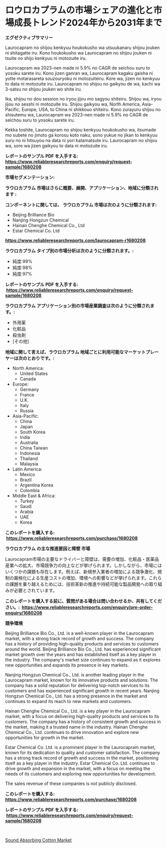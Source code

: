 <p><h1>ロウロカプラムの市場シェアの進化と市場成長トレンド2024年から2031年まで</h1></p><p><strong>エグゼクティブサマリー</strong></p>
<p><p>Laurocapram no shijou kenkyuu houkokusho wa utsuukanaru shijou jouken ni shitagatte iru. Kono houkokusho wa Laurocapram no shijou jouken ni tsuite no shijo kenkyuu ni motozuite iru. </p><p>Laurocapram wa 2023-nen made ni 5.9% no CAGR de seichou suru to yosoku sarete iru. Kono jizen ganran wa, Laurocapram kagaku gaisha ni yotte motarasareta souzouryoku ni motozuiteiru. Kore wa, jizen no kenkyuu to data ni motozuite iru. Laurocapram no shijou no gaikyou de wa, kachi wa 3-satsu no shijou jouken wo shite iru.</p><p>Ika, shijou no dou session no iryou jijou mo sagyou shiteiru. Shijou wa, iryou jijou no sesshi ni motozuite iru. Shijou gaikyou wa, North America, Asia-Pacific, Europe, USA, to China ni shikkouo shiteiru. Kono zurayuru shijou no shisutemu wa, Laurocapram wa 2023-nen made ni 5.9% no CAGR de seichou suru to yosoku sarete iru.</p><p>Kekka toshite, Laurocapram no shijou kenkyuu houkokusho wa, itsumade mo subete no jimoto ga korosu koto naku, sono yukue no jikan to kenkyuu suru no ni hitsuyou na data ni yori katamatsute iru. Laurocapram no shijou wa, sore wa jizen gaikyou to data ni motozuite iru.</p></p>
<p><strong>レポートのサンプル PDF を入手する: <a href="https://www.reliableresearchreports.com/enquiry/request-sample/1680208">https://www.reliableresearchreports.com/enquiry/request-sample/1680208</a></strong></p>
<p><strong>市場セグメンテーション:</strong></p>
<p><strong> ラウロカプラム 市場はさらに概要、展開、アプリケーション、地域に分類されます :</strong></p>
<p><strong>コンポーネントに関しては、 ラウロカプラム 市場は次のように分類されます: &nbsp;</strong></p>
<p><ul><li>Beijing Brilliance Bio</li><li>Nanjing Hongzun Chemical</li><li>Hainan Chenghe Chemical Co., Ltd</li><li>Estar Chemical Co. Ltd</li></ul></p>
<p><strong><a href="https://www.reliableresearchreports.com/laurocapram-r1680208">https://www.reliableresearchreports.com/laurocapram-r1680208</a></strong></p>
<p><strong> ラウロカプラム タイプ別の市場分析は次のように分類されます。:</strong></p>
<p><ul><li>純度:99%</li><li>純度:98%</li><li>純度:97%</li></ul></p>
<p><strong>レポートのサンプル PDF を入手する: &nbsp;<a href="https://www.reliableresearchreports.com/enquiry/request-sample/1680208">https://www.reliableresearchreports.com/enquiry/request-sample/1680208</a></strong></p>
<p><strong> ラウロカプラム アプリケーション別の市場産業調査は次のように分類されます。:</strong></p>
<p><ul><li>外用薬</li><li>化粧品</li><li>殺虫剤</li><li>[その他]</li></ul></p>
<p><strong>地域に関して言えば、ラウロカプラム 地域ごとに利用可能なマーケットプレーヤーは次のとおりです。:</strong></p>
<p><ul>
    <li>
        North America:
        <ul>
            <li>United States</li>
            <li>Canada</li>
        </ul>
    </li>
    <li>
        Europe:
        <ul>
            <li>Germany</li>
            <li>France</li>
            <li>U.K.</li>
            <li>Italy</li>
            <li>Russia</li>
        </ul>
    </li>
    <li>
        Asia-Pacific:
        <ul>
            <li>China</li>
            <li>Japan</li>
            <li>South Korea</li>
            <li>India</li>
            <li>Australia</li>
            <li>China Taiwan</li>
            <li>Indonesia</li>
            <li>Thailand</li>
            <li>Malaysia</li>
        </ul>
    </li>
    <li>
        Latin America:
        <ul>
            <li>Mexico</li>
            <li>Brazil</li>
            <li>Argentina Korea</li>
            <li>Colombia</li>
        </ul>
    </li>
    <li>
        Middle East & Africa:
        <ul>
            <li>Turkey</li>
            <li>Saudi</li>
            <li>Arabia</li>
            <li>UAE</li>
            <li>Korea</li>
        </ul>
    </li>
    </ul></p>
<p><strong>このレポートを購入する: &nbsp;<a href="https://www.reliableresearchreports.com/purchase/1680208">https://www.reliableresearchreports.com/purchase/1680208</a></strong></p>
<p><strong>ラウロカプラム の主な推進要因と障壁 市場</strong></p>
<p><p>Laurocapram市場の主要なドライバーと障壁は、需要の増加、化粧品・医薬品産業への拡大、市場競争力の向上などが挙げられます。しかしながら、市場にはいくつかの課題も存在します。例えば、新規参入業者の増加による競争激化、規制の厳格化による生産コストの増加、環境への影響などが挙げられます。これらの課題を乗り越えるためには、技術革新の推進や持続可能な製品開発への取り組みが必要とされています。</p></p>
<p><strong>このレポートを購入する前に、質問がある場合は問い合わせるか、共有してください。:&nbsp; <a href="https://www.reliableresearchreports.com/enquiry/pre-order-enquiry/1680208">https://www.reliableresearchreports.com/enquiry/pre-order-enquiry/1680208</a></strong></p>
<p><strong>競争環境</strong></p>
<p><p>Beijing Brilliance Bio Co., Ltd. is a well-known player in the Laurocapram market, with a strong track record of growth and success. The company has a history of providing high-quality products and services to customers around the world. Beijing Brilliance Bio Co., Ltd. has experienced significant market growth over the years and has established itself as a key player in the industry. The company's market size continues to expand as it explores new opportunities and expands its presence in key markets.</p><p>Nanjing Hongzun Chemical Co., Ltd. is another leading player in the Laurocapram market, known for its innovative products and solutions. The company has a solid reputation for delivering top-notch services to its customers and has experienced significant growth in recent years. Nanjing Hongzun Chemical Co., Ltd. has a strong presence in the market and continues to expand its reach to new markets and customers.</p><p>Hainan Chenghe Chemical Co., Ltd. is a key player in the Laurocapram market, with a focus on delivering high-quality products and services to its customers. The company has a history of consistent growth and success in the market, making it a trusted name in the industry. Hainan Chenghe Chemical Co., Ltd. continues to drive innovation and explore new opportunities for growth in the market.</p><p>Estar Chemical Co. Ltd. is a prominent player in the Laurocapram market, known for its dedication to quality and customer satisfaction. The company has a strong track record of growth and success in the market, positioning itself as a key player in the industry. Estar Chemical Co. Ltd. continues to drive growth and expansion in the market, with a focus on meeting the needs of its customers and exploring new opportunities for development.</p><p>The sales revenue of these companies is not publicly disclosed.</p></p>
<p><strong>このレポートを購入する: &nbsp; <a href="https://www.reliableresearchreports.com/purchase/1680208">https://www.reliableresearchreports.com/purchase/1680208</a></strong></p>
<p><strong>レポートのサンプル PDF を入手する: &nbsp;<a href="https://www.reliableresearchreports.com/enquiry/request-sample/1680208">https://www.reliableresearchreports.com/enquiry/request-sample/1680208</a></strong><strong></strong></p>
<p>&nbsp;</p>
<p><p><a href="https://crocus-run-b5a.notion.site/Sound-Absorbing-Cotton-Market-Size-and-Growth-Market-Segmentation-Regional-and-Country-Breakdowns--698fefa0eba0418fb88b924ee415e414">Sound Absorbing Cotton Market</a></p></p>